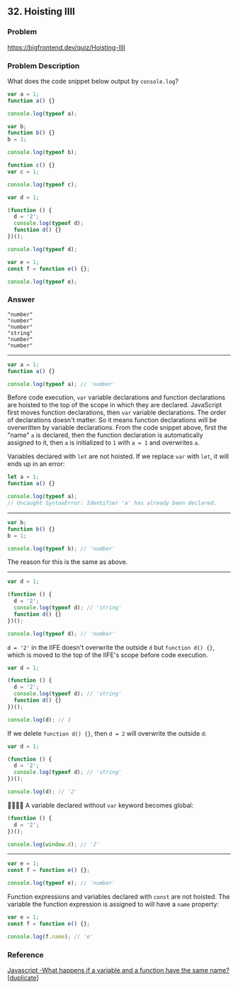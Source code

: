 ## 32. Hoisting IIII

### Problem

https://bigfrontend.dev/quiz/Hoisting-IIII

### Problem Description

What does the code snippet below output by `console.log`?

```js
var a = 1;
function a() {}

console.log(typeof a);

var b;
function b() {}
b = 1;

console.log(typeof b);

function c() {}
var c = 1;

console.log(typeof c);

var d = 1;

(function () {
  d = '2';
  console.log(typeof d);
  function d() {}
})();

console.log(typeof d);

var e = 1;
const f = function e() {};

console.log(typeof e);
```

### Answer

```
"number"
"number"
"number"
"string"
"number"
"number"
```

---

```js
var a = 1;
function a() {}

console.log(typeof a); // 'number'
```

Before code execution, `var` variable declarations and function declarations are hoisted to the top of the scope in which they are declared. JavaScript first moves function declarations, then `var` variable declarations. The order of declarations doesn't matter. So it means function declarations will be overwritten by variable declarations. From the code snippet above, first the "name" `a` is declared, then the function declaration is automatically assigned to it, then `a` is initialized to `1` with `a = 1` and overwrites `a`.

Variables declared with `let` are not hoisted. If we replace `var` with `let`, it will ends up in an error:

```js
let a = 1;
function a() {}

console.log(typeof a);
// Uncaught SyntaxError: Identifier 'a' has already been declared.
```

---

```js
var b;
function b() {}
b = 1;

console.log(typeof b); // 'number'
```

The reason for this is the same as above.

---

```js
var d = 1;

(function () {
  d = '2';
  console.log(typeof d); // 'string'
  function d() {}
})();

console.log(typeof d); // 'number'
```

`d = '2'` in the IIFE doesn't overwrite the outside `d` but `function d() {}`, which is moved to the top of the IIFE's scope before code execution.

```js
var d = 1;

(function () {
  d = '2';
  console.log(typeof d); // 'string'
  function d() {}
})();

console.log(d); // 1
```

If we delete `function d() {}`, then `d = 2` will overwrite the outside `d`:

```js
var d = 1;

(function () {
  d = '2';
  console.log(typeof d); // 'string'
})();

console.log(d); // '2'
```

🙋‍♀️🙋‍♂️ A variable declared without `var` keyword becomes global:

```js
(function () {
  d = '2';
})();

console.log(window.d); // '2'
```

---

```js
var e = 1;
const f = function e() {};

console.log(typeof e); // 'number'
```

Function expressions and variables declared with `const` are not hoisted. The variable the function expression is assigned to will have a `name` property:

```js
var e = 1;
const f = function e() {};

console.log(f.name); // 'e'
```

### Reference

[Javascript -What happens if a variable and a function have the same name? [duplicate]](https://stackoverflow.com/questions/45769024/javascript-what-happens-if-a-variable-and-a-function-have-the-same-name)
